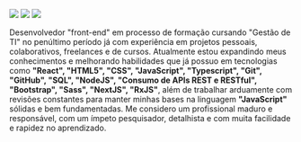 [<img target="blank" src="https://img.shields.io/badge/twitter-%231DA1F2.svg?&style=for-the-badge&logo=twitter&logoColor=white" />](https://twitter.com/s_igorgoncalves) 
[<img target="blank" src="https://img.shields.io/badge/linkedin-%230077B5.svg?&style=for-the-badge&logo=linkedin&logoColor=white" />](https://www.linkedin.com/in/igords-goncalves/)
[<img target="blank" src = "https://img.shields.io/badge/instagram-%23E4405F.svg?&style=for-the-badge&logo=instagram&logoColor=white">](https://www.instagram.com/ds_igorgoncalves/)

Desenvolvedor "front-end" em processo de formação cursando "Gestão de TI" no penúltimo período já com experiência em projetos pessoais, colaborativos, freelances e de cursos.
Atualmente estou expandindo meus conhecimentos e melhorando habilidades que já possuo em tecnologias como **"React", "HTML5", "CSS", "JavaScript", "Typescript", "Git", "GitHub", "SQL", "NodeJS", "Consumo de APIs REST e RESTful", "Bootstrap", "Sass", "NextJS", "RxJS"**, além de trabalhar arduamente com revisões constantes para manter minhas bases na linguagem **"JavaScript"** sólidas e bem fundamentadas. Me considero um profissional maduro e responsável, com um ímpeto pesquisador, detalhista e com muita facilidade e rapidez no aprendizado.
